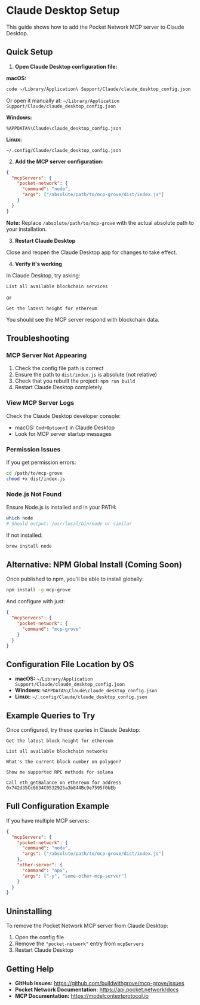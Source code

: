 # Claude Desktop Setup

This guide shows how to add the Pocket Network MCP server to Claude Desktop.

## Quick Setup

1. **Open Claude Desktop configuration file:**

**macOS:**
```bash
code ~/Library/Application\ Support/Claude/claude_desktop_config.json
```

Or open it manually at: `~/Library/Application Support/Claude/claude_desktop_config.json`

**Windows:**
```
%APPDATA%\Claude\claude_desktop_config.json
```

**Linux:**
```
~/.config/Claude/claude_desktop_config.json
```

2. **Add the MCP server configuration:**

```json
{
  "mcpServers": {
    "pocket-network": {
      "command": "node",
      "args": ["/absolute/path/to/mcp-grove/dist/index.js"]
    }
  }
}
```

**Note:** Replace `/absolute/path/to/mcp-grove` with the actual absolute path to your installation.

3. **Restart Claude Desktop**

Close and reopen the Claude Desktop app for changes to take effect.

4. **Verify it's working**

In Claude Desktop, try asking:
```
List all available blockchain services
```

or

```
Get the latest height for ethereum
```

You should see the MCP server respond with blockchain data.

## Troubleshooting

### MCP Server Not Appearing

1. Check the config file path is correct
2. Ensure the path to `dist/index.js` is absolute (not relative)
3. Check that you rebuilt the project: `npm run build`
4. Restart Claude Desktop completely

### View MCP Server Logs

Check the Claude Desktop developer console:
- macOS: `Cmd+Option+I` in Claude Desktop
- Look for MCP server startup messages

### Permission Issues

If you get permission errors:

```bash
cd /path/to/mcp-grove
chmod +x dist/index.js
```

### Node.js Not Found

Ensure Node.js is installed and in your PATH:

```bash
which node
# Should output: /usr/local/bin/node or similar
```

If not installed:
```bash
brew install node
```

## Alternative: NPM Global Install (Coming Soon)

Once published to npm, you'll be able to install globally:

```bash
npm install -g mcp-grove
```

And configure with just:
```json
{
  "mcpServers": {
    "pocket-network": {
      "command": "mcp-grove"
    }
  }
}
```

## Configuration File Location by OS

- **macOS:** `~/Library/Application Support/Claude/claude_desktop_config.json`
- **Windows:** `%APPDATA%\Claude\claude_desktop_config.json`
- **Linux:** `~/.config/Claude/claude_desktop_config.json`

## Example Queries to Try

Once configured, try these queries in Claude Desktop:

```
Get the latest block height for ethereum

List all available blockchain networks

What's the current block number on polygon?

Show me supported RPC methods for solana

Call eth_getBalance on ethereum for address 0x742d35Cc6634C0532925a3b844Bc9e7595f0bEb
```

## Full Configuration Example

If you have multiple MCP servers:

```json
{
  "mcpServers": {
    "pocket-network": {
      "command": "node",
      "args": ["/absolute/path/to/mcp-grove/dist/index.js"]
    },
    "other-server": {
      "command": "npx",
      "args": ["-y", "some-other-mcp-server"]
    }
  }
}
```

## Uninstalling

To remove the Pocket Network MCP server from Claude Desktop:

1. Open the config file
2. Remove the `"pocket-network"` entry from `mcpServers`
3. Restart Claude Desktop

## Getting Help

- **GitHub Issues:** https://github.com/buildwithgrove/mcp-grove/issues
- **Pocket Network Documentation:** https://api.pocket.network/docs
- **MCP Documentation:** https://modelcontextprotocol.io

